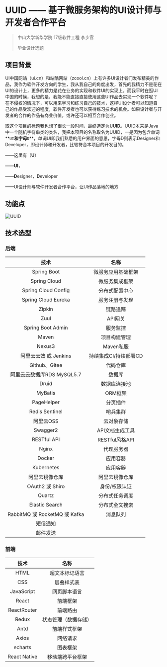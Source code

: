# UUID —— 基于微服务架构的UI设计师与开发者合作平台

> 中山大学新华学院 17级软件工程 李步官
>
> 毕业设计选题



## 项目背景

UI中国网站（ui.cn）和站酷网站（zcool.cn）上有许多UI设计者们发布精美的作品，我作为软件开发方向的学生，我从我自己的角度出发，首先的我精力不是花在UI的设计上，更多的精力是花在业务的实现和软件UI的实现上。而我平时在逛UI中国的时候，我想的是，我能不能直接直接使用这些UI作品去实现一个软件呢？在不侵权的情况下，可以用来学习和练习自己的技术，这样UI设计者可以知道自己的作品受欢迎的程度，软件开发者也可以获得练习技术的机会。如果设计者与开发者的合作的作品有商业价值，或许还可以相互合作创业。

取这个项目的标题我也想了很长一段时间，最终选定为**UUID**。UUID本来是Java中一个随机字符串类的类名，我把本项目的名称取名为UUID，一是因为包含单词**`UI`**和字母**`D`**，单词UI即我们熟悉的用户界面的意思，字母D则表示Designer和Developer，即设计师和开发者，比较符合本项目的开发目的。

——这里有（**U**）

——**UI**，

——**D**esigner，**D**eveloper

——UI设计师与软件开发者合作平台，让UI作品落地的地方



## 功能点



![UUID](https://gitee.com/AlanLee97/assert/raw/master/note_images/UUID.png)



## 技术选型

### 后端

|             技术              |         名称          |
| :---------------------------: | :-------------------: |
|          Spring Boot          |  微服务应用基础框架   |
|         Spring Cloud          |    微服务集成框架     |
|      Spring Cloud Config      |    分布式配置中心     |
|      Spring Cloud Eureka      |    服务注册与发现     |
|            Zipkin             |       链路追踪        |
|             Zuul              |        API网关        |
|       Spring Boot Admin       |       服务监控        |
|             Maven             |     项目构建管理      |
|            Nexus3             |       Maven私服       |
|     阿里云云效 或 Jenkins     | 持续集成CI/持续部署CD |
|         Github、Gitee         |       代码仓库        |
|  阿里云云数据库RDS MySQL5.7   |        数据库         |
|             Druid             |     数据库连接池      |
|            MyBatis            |        ORM框架        |
|          PageHelper           |       分页插件        |
|        Redis Sentinel         |       哨兵集群        |
|           阿里云OSS           |      云对象存储       |
|           Swagger2            |    API文档生成工具    |
|          RESTful API          |    RESTful风格API     |
|             Nginx             |      代理服务器       |
|            Docker             |       应用容器        |
|          Kubernetes           |       应用容器        |
|        阿里云镜像仓库         |    阿里云镜像仓库     |
|        OAuth2 或 Shiro        |     身份/权限认证     |
|            Quartz             |    分布式任务调度     |
|        Elastic Search         |    分布式全文搜索     |
| RabbitMQ 或 RocketMQ 或 Kafka |       消息队列        |
|           短信通知            |                       |
|           邮件发送            |                       |

### 前端

|     技术     |         名称         |
| :----------: | :------------------: |
|     HTML     |    超文本标记语言    |
|     CSS      |      层叠样式表      |
|  JavaScript  |     网页脚本语言     |
|    React     |       前端框架       |
| ReactRouter  |       前端路由       |
|    Redux     | 状态管理（数据存储） |
|     Antd     |     前端样式框架     |
|    Axios     |       网络请求       |
|   echarts    |       图表框架       |
| React Native |   移动端跨平台框架   |


